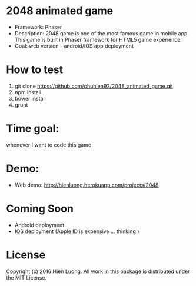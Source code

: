 # 2048 animated game
- Framework: Phaser
- Description: 2048 game is one of the most famous game in mobile app. This game is built in Phaser framework for HTML5 game experience
- Goal: web version - android/IOS app deployment

# How to test
1. git clone https://github.com/phuhien92/2048_animated_game.git
2. npm install
3. bower install
4. grunt

# Time goal: 
whenever I want to code this game

# Demo:
- Web demo: http://hienluong.herokuapp.com/projects/2048

# Coming Soon
- Android deployment
- IOS deployment (Apple ID is expensive ... thinking )

# License
Copyright (c) 2016 Hien Luong. All work in this package is distributed under the MIT License.
